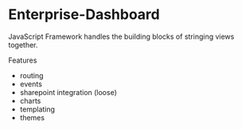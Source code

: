 Enterprise-Dashboard
====================

JavaScript Framework handles the building blocks of stringing views together.

Features
* routing
* events
* sharepoint integration (loose)
* charts
* templating
* themes
